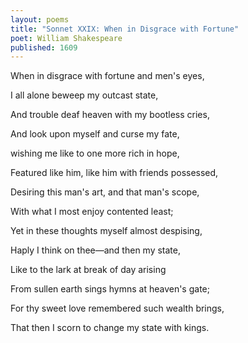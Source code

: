 ```yaml
---
layout: poems
title: "Sonnet XXIX: When in Disgrace with Fortune"
poet: William Shakespeare
published: 1609
---
```


When in disgrace with fortune and men's eyes,

I all alone beweep my outcast state,

And trouble deaf heaven with my bootless cries,

And look upon myself and curse my fate,

wishing me like to one more rich in hope,

Featured like him, like him with friends possessed,

Desiring this man's art, and that man's scope,

With what I most enjoy contented least;

Yet in these thoughts myself almost despising,

Haply I think on thee—and then my state,

Like to the lark at break of day arising

From sullen earth sings hymns at heaven's gate;

For thy sweet love remembered such wealth brings,

That then I scorn to change my state with kings.

